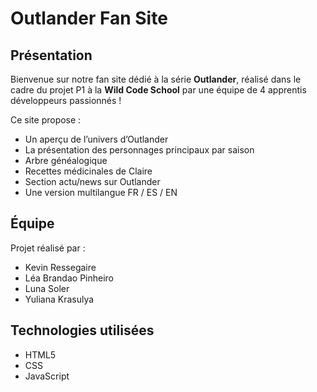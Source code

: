 # Outlander Fan Site

## Présentation

Bienvenue sur notre fan site dédié à la série **Outlander**, réalisé dans le cadre du projet P1 à la **Wild Code School** par une équipe de 4 apprentis développeurs passionnés !

Ce site propose :
- Un aperçu de l’univers d’Outlander
- La présentation des personnages principaux par saison
- Arbre généalogique
- Recettes médicinales de Claire
- Section actu/news sur Outlander
- Une version multilangue FR / ES / EN

## Équipe

Projet réalisé par :
- Kevin Ressegaire
- Léa Brandao Pinheiro
- Luna Soler
- Yuliana Krasulya

## Technologies utilisées

- HTML5
- CSS
- JavaScript
